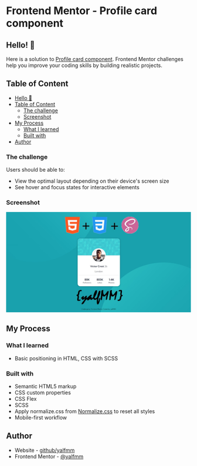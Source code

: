# Frontend Mentor - Profile card component

## Hello! 👋

Here is a solution to [Profile card component](https://www.frontendmentor.io/challenges/profile-card-component-cfArpWshJ). Frontend Mentor challenges help you improve your coding skills by building realistic projects. 

## Table of Content
- [Hello 👋](#hello-👋)
- [Table of Content](#table-of-content)
  - [The challenge](#the-challenge)
  - [Screenshot](#screenshot)
- [My Process](#my-process)
  - [What I learned](#what-i-learned)
  - [Built with](#built-with)
- [Author](#author)


### The challenge

Users should be able to:

- View the optimal layout depending on their device's screen size
- See hover and focus states for interactive elements

### Screenshot

![Screenshot of my solution ](./thumb.jpg)

## My Process

### What I learned

- Basic positioning in HTML, CSS with SCSS

### Built with

- Semantic HTML5 markup
- CSS custom properties
- CSS Flex
- SCSS
- Apply normalize.css from [Normalize.css](https://necolas.github.io/normalize.css/ "Normalize.css") to reset all styles
- Mobile-first workflow

## Author

- Website - [github/yalfmm](https://github.com/yalfmm)
- Frontend Mentor - [@yalfmm](https://www.frontendmentor.io/profile/yalfmm)